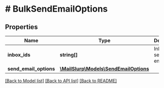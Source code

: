 # # BulkSendEmailOptions

## Properties

Name | Type | Description | Notes
------------ | ------------- | ------------- | -------------
**inbox_ids** | **string[]** | Inboxes to send the email from | 
**send_email_options** | [**\MailSlurp\Models\SendEmailOptions**](SendEmailOptions) |  | [optional] 

[[Back to Model list]](../../README#documentation-for-models) [[Back to API list]](../../README#documentation-for-api-endpoints) [[Back to README]](../../README)



